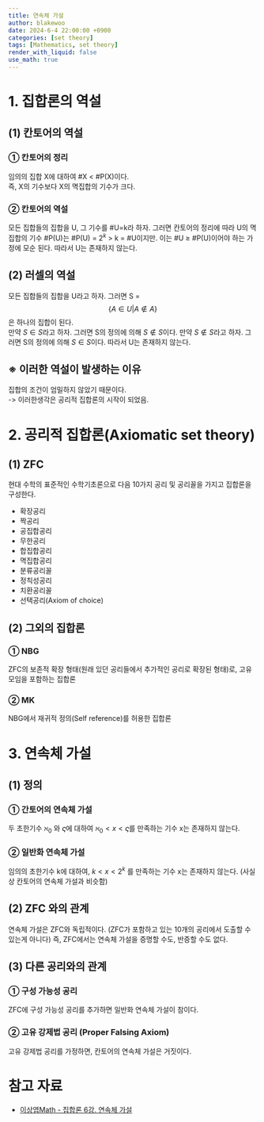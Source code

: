 ```yaml
---
title: 연속체 가설
author: blakewoo
date: 2024-6-4 22:00:00 +0900
categories: [set theory]
tags: [Mathematics, set theory] 
render_with_liquid: false
use_math: true
---
```


# 1. 집합론의 역설
## (1) 칸토어의 역설
### ① 칸토어의 정리
임의의 집합 X에 대하여 \#X < \#P(X)이다.   
즉, X의 기수보다 X의 멱집합의 기수가 크다.

### ② 칸토어의 역설
모든 집합들의 집합을 U, 그 기수를 \#U=k라 하자.
그러면 칸토어의 정리에 따라 U의 멱집합의 기수 \#P(U)는
\#P(U) = $2^{k}$ > k = \#U이지만. 이는 \#U $\geq$ \#P(U)이어야
하는 가정에 모순 된다.
따라서 U는 존재하지 않는다.

## (2) 러셀의 역설
모든 집합들의 집합을 U라고 하자.
그러면 S = $$\left\{ A \in U | A \notin A \right\}$$은 하나의 집합이 된다.   
만약 $S \in S$라고 하자. 그러면 S의 정의에 의해 $S \notin S$이다.
만약 $S \notin S$라고 하자. 그러면 S의 정의에 의해 $S \in S$이다.
따라서 U는 존재하지 않는다.

## ※ 이러한 역설이 발생하는 이유
집합의 조건이 엄밀하지 않았기 때문이다.   
-> 이러한생각은 공리적 집합론의 시작이 되었음.


# 2. 공리적 집합론(Axiomatic set theory)
## (1) ZFC
현대 수학의 표준적인 수학기초론으로 다음 10가지 공리 및
공리꼴을 가지고 집합론을 구성한다.

- 확장공리
- 짝공리
- 공집합공리
- 무한공리
- 합집합공리
- 멱집합공리
- 분류공리꼴
- 정칙성공리
- 치환공리꼴
- 선택공리(Axiom of choice)   


## (2) 그외의 집합론
### ① NBG
ZFC의 보존적 확장 형태(원래 있던 공리들에서 추가적인 공리로 확장된 형태)로, 고유 모임을 포함하는 집합론

### ② MK
NBG에서 재귀적 정의(Self reference)를 허용한 집합론

# 3. 연속체 가설
## (1) 정의

### ① 간토어의 연속체 가설
두 초한기수 $\aleph_{0}$ 와 $\varsigma$에 대하여 $\aleph_{0} < x < \varsigma$를 만족하는 기수 x는 존재하지 않는다.

### ② 일반화 연속체 가설
임의의 초한기수 k에 대하여,
$k < x < 2^{k}$ 를 만족하는 기수 x는 존재하지 않는다.
(사실상 칸토어의 연속체 가설과 비슷함)

## (2) ZFC 와의 관계
연속체 가설은 ZFC와 독립적이다.
(ZFC가 포함하고 있는 10개의 공리에서 도출할 수 있는게 아니다)
즉, ZFC에서는 연속체 가설을 증명할 수도, 반증할 수도 없다.

## (3) 다른 공리와의 관계
### ① 구성 가능성 공리
ZFC에 구성 가능성 공리를 추가하면 일반화 연속체 가설이 참이다.

### ② 고유 강제법 공리 (Proper Falsing Axiom)
고유 강제법 공리를 가정하면, 칸토어의 연속체 가설은 거짓이다.


# 참고 자료
- [이상엽Math - 집합론 6강. 연속체 가설](https://www.youtube.com/watch?v=0PJ4NJ-PGP0&list=PL127T2Zu76FveA8TGXZU-PSSt7GTMhKp6&index=8)
